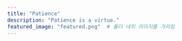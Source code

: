 ```yaml
---
title: "Patience"
description: "Patience is a virtue."
featured_image: "featured.png"  # 폴더 내의 이미지를 가리킴
---
```

